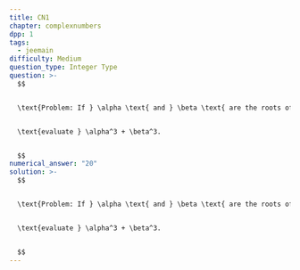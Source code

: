 ```yaml
---
title: CN1
chapter: complexnumbers
dpp: 1
tags:
  - jeemain
difficulty: Medium
question_type: Integer Type
question: >-
  $$


  \text{Problem: If } \alpha \text{ and } \beta \text{ are the roots of the equation } x^2 - 5x + 6 = 0,\;


  \text{evaluate } \alpha^3 + \beta^3.


  $$
numerical_answer: "20"
solution: >-
  $$


  \text{Problem: If } \alpha \text{ and } \beta \text{ are the roots of the equation } x^2 - 5x + 6 = 0,\;


  \text{evaluate } \alpha^3 + \beta^3.


  $$
---
```

